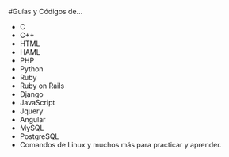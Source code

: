 #Guías y Códigos de...

- C
- C++
- HTML
- HAML
- PHP
- Python
- Ruby
- Ruby on Rails
- Django
- JavaScript
- Jquery
- Angular
- MySQL
- PostgreSQL
- Comandos de Linux y muchos más para practicar y aprender.

